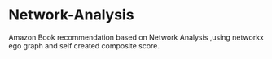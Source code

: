 # Network-Analysis
Amazon Book recommendation based on Network Analysis ,using networkx ego graph and self created composite score.
